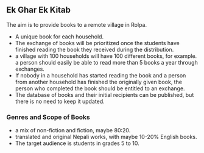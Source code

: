 ## Ek Ghar Ek Kitab 

The aim is to provide books to a remote village in Rolpa. 

- A unique book for each household.
- The exchange of books will be prioritized once the students have finished reading the book they received during the distribution.
- a village with 100 households will have 100 different books, for example. a person should easily be able to read more than 5 books a year through exchanges. 
- If nobody in a household has started reading the book and a person from another household has finished the originally given book, the person who completed the book should be entitled to an exchange. 
- The database of books and their initial recipients can be published, but there is no need to keep it updated. 
### Genres and Scope of Books
-  a mix of non-fiction and fiction, maybe 80:20.
-  translated and original Nepali works, with maybe 10-20% English books.
- The target audience is students in grades 5 to 10.
